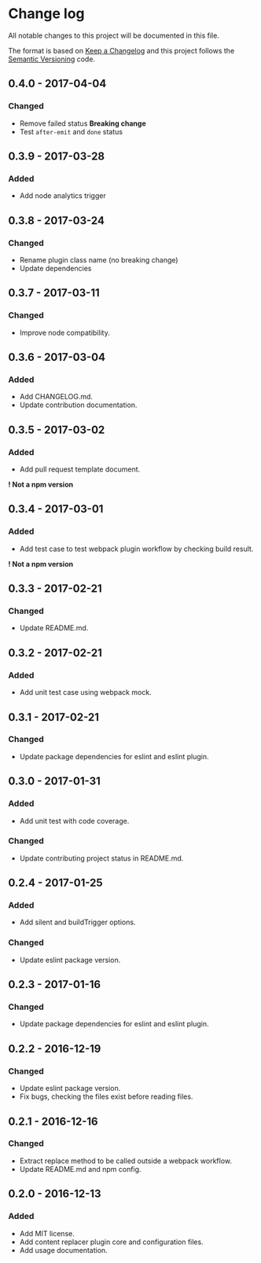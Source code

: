 # Change log
All notable changes to this project will be documented in this file.

The format is based on [Keep a Changelog](http://keepachangelog.com) and this project follows the [Semantic Versioning](http://semver.org) code.

## 0.4.0 - 2017-04-04
### Changed
- Remove failed status **Breaking change**
- Test `after-emit` and `done` status

## 0.3.9 - 2017-03-28
### Added
- Add node analytics trigger

## 0.3.8 - 2017-03-24
### Changed
- Rename plugin class name (no breaking change)
- Update dependencies

## 0.3.7 - 2017-03-11
### Changed
- Improve node compatibility.

## 0.3.6 - 2017-03-04
### Added
- Add CHANGELOG.md.
- Update contribution documentation.

## 0.3.5 - 2017-03-02
### Added
- Add pull request template document.

**! Not a npm version**

## 0.3.4 - 2017-03-01
### Added
- Add test case to test webpack plugin workflow by checking build result.

**! Not a npm version**

## 0.3.3 - 2017-02-21
### Changed
- Update README.md.

## 0.3.2 - 2017-02-21
### Added
- Add unit test case using webpack mock.

## 0.3.1 - 2017-02-21
### Changed
- Update package dependencies for eslint and eslint plugin.

## 0.3.0 - 2017-01-31
### Added
- Add unit test with code coverage.

### Changed
- Update contributing project status in README.md.

## 0.2.4 - 2017-01-25
### Added
- Add silent and buildTrigger options.

### Changed
- Update eslint package version.

## 0.2.3 - 2017-01-16
### Changed
- Update package dependencies for eslint and eslint plugin.

## 0.2.2 - 2016-12-19
### Changed
- Update eslint package version.
- Fix bugs, checking the files exist before reading files.

## 0.2.1 - 2016-12-16
### Changed
- Extract replace method to be called outside a webpack workflow.
- Update README.md and npm config.


## 0.2.0 - 2016-12-13
### Added
- Add MIT license.
- Add content replacer plugin core and configuration files.
- Add usage documentation.
